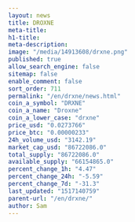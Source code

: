 ```yaml
---
layout: news
title: DROXNE
meta-title: 
h1-title: 
meta-description: 
image: "/media/14913608/drxne.png"
published: true
allow_search_engine: false
sitemap: false
enable_comment: false
sort_order: 711
permalink: "/en/drxne/news.html"
coin_a_symbol: "DRXNE"
coin_a_name: "Droxne"
coin_a_lower_case: "drxne"
price_usd: "0.0273766"
price_btc: "0.00000233"
24h_volume_usd: "3142.19"
market_cap_usd: "86722086.0"
total_supply: "86722086.0"
available_supply: "66154865.0"
percent_change_1h: "4.47"
percent_change_24h: "-5.59"
percent_change_7d: "-31.3"
last_updated: "1517140759"
parent-url: "/en/drxne/"
author: Sam
---
```


